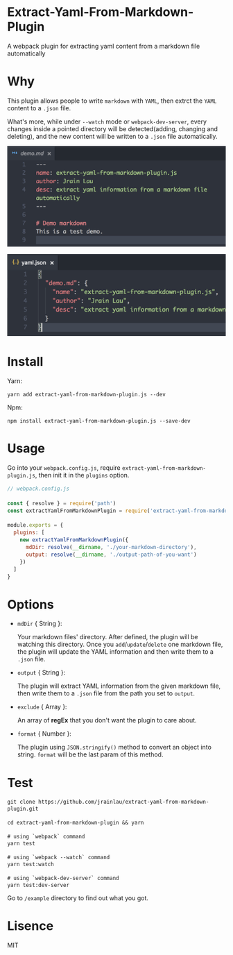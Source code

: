 # Extract-Yaml-From-Markdown-Plugin
A webpack plugin for extracting yaml content from a markdown file automatically

# Why
This plugin allows people to write `markdown` with `YAML`, then extrct the `YAML` content to a `.json` file.

What's more, while under `--watch` mode or `webpack-dev-server`, every changes inside a pointed directory will be detected(adding, changing and deleting), and the new content will be written to a `.json` file automatically.

![Img](/example/img/md.png)

![Img](/example/img/json.png)
# Install
Yarn: 
```
yarn add extract-yaml-from-markdown-plugin.js --dev
```

Npm: 
```
npm install extract-yaml-from-markdown-plugin.js --save-dev
```

# Usage
Go into your `webpack.config.js`, require `extract-yaml-from-markdown-plugin.js`, then init it in the `plugins` option.

```javascript
// webpack.config.js

const { resolve } = require('path')
const extractYamlFromMarkdownPlugin = require('extract-yaml-from-markdown-plugin.js')

module.exports = {
  plugins: [
    new extractYamlFromMarkdownPlugin({
      mdDir: resolve(__dirname, './your-markdown-directory'),
      output: resolve(__dirname, './output-path-of-you-want')
    })
  ]
}
```

# Options
- `mdDir` { String }:

  Your markdown files' directory. After defined, the plugin will be watching this directory. Once you `add`/`update`/`delete` one markdown file, the plugin will update the YAML information and then write them to a `.json` file.

- `output` { String }:

  The plugin will extract YAML information from the given markdown file, then write them to a `.json` file from the path you set to `output`.

- `exclude` { Array }:

  An array of **regEx** that you don't want the plugin to care about.

- `format` { Number }: 
  
  The plugin using `JSON.stringify()` method to convert an object into string. `format` will be the last param of this method.

# Test
```
git clone https://github.com/jrainlau/extract-yaml-from-markdown-plugin.git

cd extract-yaml-from-markdown-plugin && yarn

# using `webpack` command
yarn test

# using `webpack --watch` command
yarn test:watch

# using `webpack-dev-server` command
yarn test:dev-server
```
Go to `/example` directory to find out what you got.

# Lisence
MIT
  
